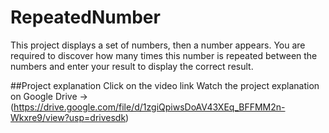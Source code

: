# RepeatedNumber
This project displays a set of numbers, then a number appears. You are required to discover how many times this number is repeated between the numbers and enter your result to display the correct result.

##Project explanation Click on the video link Watch the project explanation on Google Drive ->
(https://drive.google.com/file/d/1zgiQpiwsDoAV43XEq_BFFMM2n-Wkxre9/view?usp=drivesdk)
